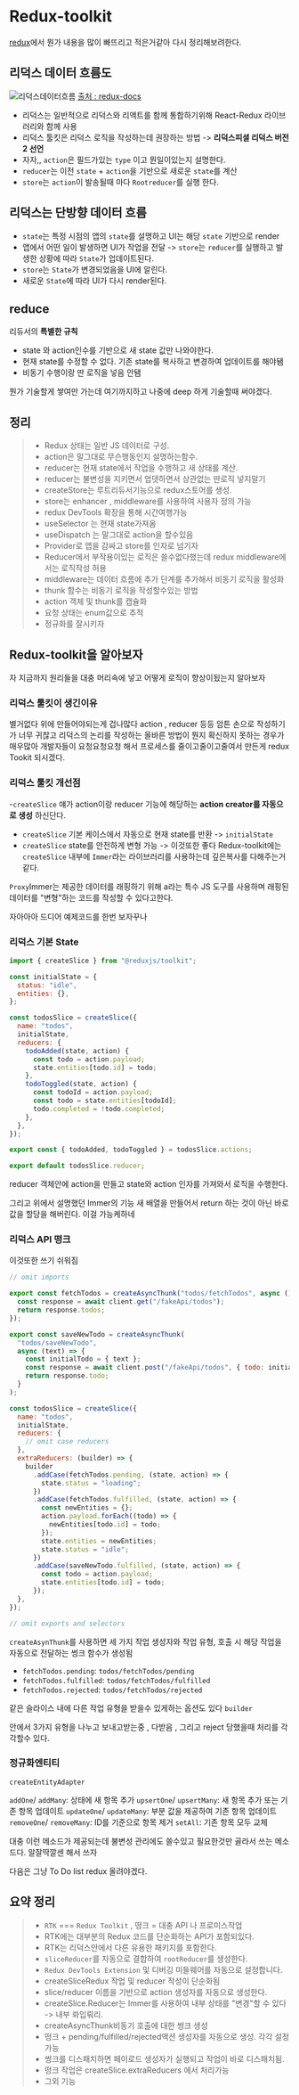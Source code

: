 # Redux-toolkit

[redux](../README.md)에서 뭔가 내용을 많이 빠뜨리고 적은거같아 다시 정리해보려한다.

## 리덕스 데이터 흐름도

![리덕스데이터흐름](../img/reduxImage.gif)
[출처 : redux-docs](https://ko.redux.js.org/)

- 리덕스는 일반적으로 리덕스와 리액트를 함께 통합하기위해 React-Redux 라이브러리와 함께 사용
- 리덕스 툴킷은 리덕스 로직을 작성하는데 권장하는 방법 -> **리덕스피셜 리덕스 버전2 선언**
- 자자,, `action`은 필드가있는 `type` 이고 뭔일이있는지 설명한다.
- `reducer`는 이전 `state` + `action`을 기반으로 새로운 `state`를 계산
- `store`는 `action`이 발송될때 마다 `Rootreducer`를 실행 한다.

## 리덕스는 단방향 데이터 흐름

- `state`는 특정 시점의 앱의 `state`를 설명하고 UI는 해당 `state` 기반으로 render
- 앱에서 어떤 일이 발생하면 UI가 작업을 전달 -> `store`는 `reducer`를 실행하고 발생한 상황에 따라 `State`가 업데이트된다.
- `store`는 `State`가 변경되었음을 UI에 알린다.
- 새로운 `State`에 따라 UI가 다시 render된다.

## reduce

리듀서의 **특별한 규칙**

- state 와 action인수를 기반으로 새 state 값만 나와야한다.
- 현재 state를 수정할 수 없다. 기존 state를 복사하고 변경하여 업데이트를 해야됌
- 비동기 수행이랑 딴 로직을 넣음 안됌

뭔가 기술할게 쌓여만 가는데 여기까지하고 나중에 deep 하게 기술할때 써야겠다.

## 정리

> - Redux 상태는 일반 JS 데이터로 구성.
> - action은 말그대로 무슨행동인지 설명하는함수.
> - reducer는 현재 state에서 작업을 수행하고 새 상태를 계산.
> - reducer는 불변성을 지키면서 업뎃하면서 상관없는 딴로직 넣지말기
> - createStore는 루트리듀서기능으로 redux스토어를 생성.
> - store는 enhancer , middleware를 사용하여 사용자 정의 가능
> - redux DevTools 확장을 통해 시간여행가능
> - useSelector 는 현재 state가져옴
> - useDispatch 는 말그대로 action을 할수있음
> - Provider로 앱을 감싸고 store를 인자로 넘기자
> - Reducer에서 부작용이있는 로직은 쓸수없다했는데 redux middleware에서는 로직작성 허용
> - middleware는 데이터 흐름에 추가 단계를 추가해서 비동기 로직을 활성화
> - thunk 함수는 비동기 로직을 작성할수있는 방법
> - action 객체 및 thunk를 캡슐화
> - 요청 상태는 enum값으로 추적
> - 정규화를 잘시키자

## Redux-toolkit을 알아보자

자 지금까지 원리들을 대충 머리속에 넣고 어떻게 로직이 향상이됬는지 알아보자

### 리덕스 툴킷이 생긴이유

별거없다 위에 만들어야되는게 겁나많다 action , reducer 등등 암튼 손으로 작성하기가 너무 귀찮고 리덕스의 논리를 작성하는 올바른 방법이 뭔지 확신하지 못하는 경우가 매우많아 개발자들이 요청요청요청 해서 프로세스를 줄이고줄이고줄여서 만든게 redux Tookit 되시겠다.

### 리덕스 툴킷 개선점

-`createSlice` 얘가 action이랑 reducer 기능에 해당하는 **action creator를 자동으로 생성** 하신단다.

- `createSlice` 기본 케이스에서 자동으로 현재 state를 반환 -> `initialState`
- `createSlice` state를 안전하게 변형 가능 -> 이것또한 좋다 Redux-toolkit에는 `createSlice` 내부에 `Immer`라는 라이브러리를 사용하는데 깊은복사를 다해주는거 같다.

`Proxy`Immer는 제공한 데이터를 래핑하기 위해 a라는 특수 JS 도구를 사용하며 래핑된 데이터를 "변형"하는 코드를 작성할 수 있다고한다.

자아아아 드디어 예제코드를 한번 보자꾸나

### 리덕스 기본 State

```jsx
import { createSlice } from "@reduxjs/toolkit";

const initialState = {
  status: "idle",
  entities: {},
};

const todosSlice = createSlice({
  name: "todos",
  initialState,
  reducers: {
    todoAdded(state, action) {
      const todo = action.payload;
      state.entities[todo.id] = todo;
    },
    todoToggled(state, action) {
      const todoId = action.payload;
      const todo = state.entities[todoId];
      todo.completed = !todo.completed;
    },
  },
});

export const { todoAdded, todoToggled } = todosSlice.actions;

export default todosSlice.reducer;
```

reducer 객체안에 action을 만들고 state와 action 인자를 가져와서 로직을 수행한다.

그리고 위에서 설명했던 Immer의 기능 새 배열을 만들어서 return 하는 것이 아닌 바로 값을 할당을 해버린다. 이걸 가능케하네

### 리덕스 API 떵크

이것또한 쓰기 쉬워짐

```jsx
// omit imports

export const fetchTodos = createAsyncThunk("todos/fetchTodos", async () => {
  const response = await client.get("/fakeApi/todos");
  return response.todos;
});

export const saveNewTodo = createAsyncThunk(
  "todos/saveNewTodo",
  async (text) => {
    const initialTodo = { text };
    const response = await client.post("/fakeApi/todos", { todo: initialTodo });
    return response.todo;
  }
);

const todosSlice = createSlice({
  name: "todos",
  initialState,
  reducers: {
    // omit case reducers
  },
  extraReducers: (builder) => {
    builder
      .addCase(fetchTodos.pending, (state, action) => {
        state.status = "loading";
      })
      .addCase(fetchTodos.fulfilled, (state, action) => {
        const newEntities = {};
        action.payload.forEach((todo) => {
          newEntities[todo.id] = todo;
        });
        state.entities = newEntities;
        state.status = "idle";
      })
      .addCase(saveNewTodo.fulfilled, (state, action) => {
        const todo = action.payload;
        state.entities[todo.id] = todo;
      });
  },
});

// omit exports and selectors
```

`createAsynThunk`를 사용하면 세 가지 작업 생성자와 작업 유형, 호출 시 해당 작업을 자동으로 전달하는 썽크 함수가 생성됨

- `fetchTodos.pending`: `todos/fetchTodos/pending`
- `fetchTodos.fulfilled`: `todos/fetchTodos/fulfilled`
- `fetchTodos.rejected`: `todos/fetchTodos/rejected`

같은 슬라이스 내에 다른 작업 유형을 받을수 있게하는 옵션도 있다 `builder`

안에서 3가지 유형을 나누고 보내고받는중 , 다받음 , 그리고 reject 당했을때 처리를 각각할수 있다.

### 정규화엔티티

`createEntityAdapter`

`addOne`/ `addMany`: 상태에 새 항목 추가
`upsertOne`/ `upsertMany`: 새 항목 추가 또는 기존 항목 업데이트
`updateOne`/ `updateMany`: 부분 값을 제공하여 기존 항목 업데이트
`removeOne`/ `removeMany`: ID를 기준으로 항목 제거
`setAll`: 기존 항목 모두 교체

대충 이런 메소드가 제공되는데 불변성 관리에도 쓸수있고 필요한것만 골라서 쓰는 메소드다. 알잘딱깔센 해서 쓰자

다음은 그냥 To Do list redux 올려야겠다.

## 요약 정리

> - `RTK` === `Redux Toolkit` , 떵크 = 대충 API 나 프로미스작업
> - RTK에는 대부분의 Redux 코드를 단순화하는 API가 포함되있다.
> - RTK는 리덕스안에서 다른 유용한 패키지를 포함한다.
> - `sliceReducer`를 자동으로 결합하여 `rootReducer`를 생성한다.
> - `Redux DevTools Extension` 및 디버깅 미들웨어를 자동으로 설정합니다.
> - createSliceRedux 작업 및 reducer 작성이 단순화됨
> - slice/reducer 이름을 기반으로 action 생성자를 자동으로 생성한다.
> - createSlice.Reducer는 Immer를 사용하여 내부 상태를 "변경"할 수 있다 -> 내부 롸입뤄리.
> - createAsyncThunk비동기 호출에 대한 썽크 생성
> - 떵크 + pending/fulfilled/rejected액션 생성자를 자동으로 생성. 각각 설정가능
> - 썽크를 디스패치하면 페이로드 생성자가 실행되고 작업이 바로 디스패치됨.
> - 떵크 작업은 createSlice.extraReducers 에서 처리가능
> - 그외 기능
